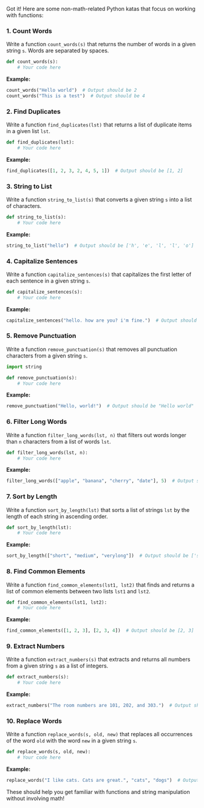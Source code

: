 Got it! Here are some non-math-related Python katas that focus on working with functions:

### 1. **Count Words**

Write a function `count_words(s)` that returns the number of words in a given string `s`. Words are separated by spaces.

```python
def count_words(s):
    # Your code here
```

**Example:**

```python
count_words("Hello world")  # Output should be 2
count_words("This is a test")  # Output should be 4
```

### 2. **Find Duplicates**

Write a function `find_duplicates(lst)` that returns a list of duplicate items in a given list `lst`.

```python
def find_duplicates(lst):
    # Your code here
```

**Example:**

```python
find_duplicates([1, 2, 3, 2, 4, 5, 1])  # Output should be [1, 2]
```

### 3. **String to List**

Write a function `string_to_list(s)` that converts a given string `s` into a list of characters.

```python
def string_to_list(s):
    # Your code here
```

**Example:**

```python
string_to_list("hello")  # Output should be ['h', 'e', 'l', 'l', 'o']
```

### 4. **Capitalize Sentences**

Write a function `capitalize_sentences(s)` that capitalizes the first letter of each sentence in a given string `s`.

```python
def capitalize_sentences(s):
    # Your code here
```

**Example:**

```python
capitalize_sentences("hello. how are you? i'm fine.")  # Output should be "Hello. How are you? I'm fine."
```

### 5. **Remove Punctuation**

Write a function `remove_punctuation(s)` that removes all punctuation characters from a given string `s`.

```python
import string

def remove_punctuation(s):
    # Your code here
```

**Example:**

```python
remove_punctuation("Hello, world!")  # Output should be "Hello world"
```

### 6. **Filter Long Words**

Write a function `filter_long_words(lst, n)` that filters out words longer than `n` characters from a list of words `lst`.

```python
def filter_long_words(lst, n):
    # Your code here
```

**Example:**

```python
filter_long_words(["apple", "banana", "cherry", "date"], 5)  # Output should be ['apple', 'date']
```

### 7. **Sort by Length**

Write a function `sort_by_length(lst)` that sorts a list of strings `lst` by the length of each string in ascending order.

```python
def sort_by_length(lst):
    # Your code here
```

**Example:**

```python
sort_by_length(["short", "medium", "verylong"])  # Output should be ['short', 'medium', 'verylong']
```

### 8. **Find Common Elements**

Write a function `find_common_elements(lst1, lst2)` that finds and returns a list of common elements between two lists `lst1` and `lst2`.

```python
def find_common_elements(lst1, lst2):
    # Your code here
```

**Example:**

```python
find_common_elements([1, 2, 3], [2, 3, 4])  # Output should be [2, 3]
```

### 9. **Extract Numbers**

Write a function `extract_numbers(s)` that extracts and returns all numbers from a given string `s` as a list of integers.

```python
def extract_numbers(s):
    # Your code here
```

**Example:**

```python
extract_numbers("The room numbers are 101, 202, and 303.")  # Output should be [101, 202, 303]
```

### 10. **Replace Words**

Write a function `replace_words(s, old, new)` that replaces all occurrences of the word `old` with the word `new` in a given string `s`.

```python
def replace_words(s, old, new):
    # Your code here
```

**Example:**

```python
replace_words("I like cats. Cats are great.", "cats", "dogs")  # Output should be "I like dogs. Dogs are great."
```

These should help you get familiar with functions and string manipulation without involving math!
